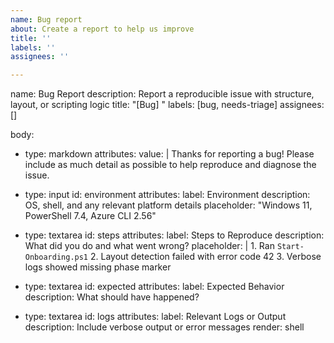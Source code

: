 ```yaml
---
name: Bug report
about: Create a report to help us improve
title: ''
labels: ''
assignees: ''

---
```


name: Bug Report
description: Report a reproducible issue with structure, layout, or scripting logic
title: "[Bug] <brief description>"
labels: [bug, needs-triage]
assignees: []

body:
  - type: markdown
    attributes:
      value: |
        Thanks for reporting a bug! Please include as much detail as possible to help reproduce and diagnose the issue.

  - type: input
    id: environment
    attributes:
      label: Environment
      description: OS, shell, and any relevant platform details
      placeholder: "Windows 11, PowerShell 7.4, Azure CLI 2.56"

  - type: textarea
    id: steps
    attributes:
      label: Steps to Reproduce
      description: What did you do and what went wrong?
      placeholder: |
        1. Ran `Start-Onboarding.ps1`
        2. Layout detection failed with error code 42
        3. Verbose logs showed missing phase marker

  - type: textarea
    id: expected
    attributes:
      label: Expected Behavior
      description: What should have happened?

  - type: textarea
    id: logs
    attributes:
      label: Relevant Logs or Output
      description: Include verbose output or error messages
      render: shell
